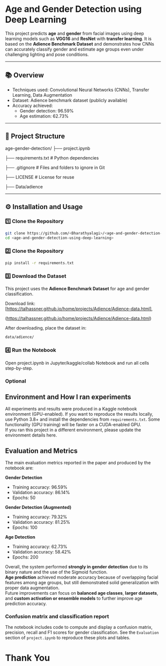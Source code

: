 
# Age and Gender Detection using Deep Learning

This project predicts **age** and **gender** from facial images using deep learning models such as **VGG16** and **ResNet** with **transfer learning**. It is based on the **Adience Benchmark Dataset** and demonstrates how CNNs can accurately classify gender and estimate age groups even under challenging lighting and pose conditions.

---

## 📚 Overview

- Techniques used: Convolutional Neural Networks (CNNs), Transfer Learning, Data Augmentation  
- Dataset: Adience benchmark dataset (publicly available)  
- Accuracy achieved:  
  - Gender detection: 96.59%  
  - Age estimation: 62.73%  

---

## 🧩 Project Structure

age-gender-detection/
├── project.ipynb

├── requirements.txt # Python dependencies

├── .gitignore # Files and folders to ignore in Git

├── LICENSE # License for reuse

├── Data/adience


------

## ⚙️ Installation and Usage

### 1️⃣ Clone the Repository
```bash
git clone https://github.com/<Bharathyalagi>/<age-and-gender-detection-using-deep-learning>.git
cd <age-and-gender-detection-using-deep-learning>
```

### 2️⃣ Clone the Repository
```bash
pip install -r requirements.txt
```

### 3️⃣ Download the Dataset

This project uses the **Adience Benchmark Dataset** for age and gender classification.

Download link:  
[https://talhassner.github.io/home/projects/Adience/Adience-data.html],

(https://talhassner.github.io/home/projects/Adience/Adience-data.html)

After downloading, place the dataset in: 
```bash
data/adience/
```

### 4️⃣ Run the Notebook
Open project.ipynb in Jupyter/kaggle/collab Notebook and run all cells step-by-step.

### Optional
## Environment and How I ran experiments

All experiments and results were produced in a Kaggle notebook environment (GPU-enabled). If you want to reproduce the results locally, use Python 3.8+ and install the dependencies from `requirements.txt`. Some functionality (GPU training) will be faster on a CUDA-enabled GPU.  
If you ran this project in a different environment, please update the environment details here.

## Evaluation and Metrics

The main evaluation metrics reported in the paper and produced by the notebook are:

**Gender Detection**
- Training accuracy: 96.59%
- Validation accuracy: 86.14%
- Epochs: 50

**Gender Detection (Augmented)**
- Training accuracy: 79.32%
- Validation accuracy: 81.25%
- Epochs: 100

**Age Detection**
- Training accuracy: 62.73%
- Validation accuracy: 58.42%
- Epochs: 200

Overall, the system performed **strongly in gender detection** due to its binary nature and the use of the Sigmoid function.  
**Age prediction** achieved moderate accuracy because of overlapping facial features among age groups, but still demonstrated solid generalization with proper data augmentation.  
Future improvements can focus on **balanced age classes**, **larger datasets**, and **custom activation or ensemble models** to further improve age prediction accuracy.

### Confusion matrix and classification report
The notebook includes code to compute and display a confusion matrix, precision, recall and F1 scores for gender classification. See the `Evaluation` section of `project.ipynb` to reproduce these plots and tables.


# Thank You



